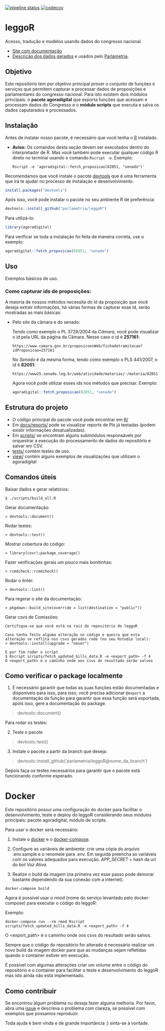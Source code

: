 [![pipeline status](https://gitlab.com/analytics-ufcg/agora-digital/badges/master/pipeline.svg)](https://gitlab.com/parlametria/leggoR/commits/master)
[![codecov](https://codecov.io/gh/parlametria/leggoR/branch/master/graph/badge.svg?token=wktXOtRlEI)](https://codecov.io/gh/parlametria/leggoR)

# leggoR
Acesso, tradução e modelos usando dados do congresso nacional.
 
- [Site com documentação](https://parlametria.github.io/leggoR/public/)
- [Descrição dos dados gerados](docs/dados/Sobre.md) e usados pelo [Parlametria](https://painel.parlametria.org.br/paineis).

## Objetivo

Este repositório tem por objetivo principal prover o conjunto de funções e serviços que permitem capturar e processar dados de proposições e parlamentares do congresso nacional. Para isto existem dois módulos principais: o **pacote agoradigital** que exporta funções que acessam e processam dados do Congresso e o **módulo scripts** que executa e salva os dados caputarados e processados.

## Instalação

Antes de instalar nosso pacote, é necessário que você tenha o [R](https://www.r-project.org/) instalado.

  - **Aviso:** Os comandos desta seção devem ser executados dentro do interpretador de R. Mas você também pode executar qualquer código R direto no terminal usando o comando `Rscript -e`. Exemplo: 
      ```
      Rscript -e 'agoradigital::fetch_proposicao(82051, "senado")'
      ```

Recomendamos que você instale o pacote [devtools](https://github.com/r-lib/devtools) que é uma ferramenta que irá te ajudar no processo de instalação e desenvolvimento.

```R
install.packages("devtools")
```

Após isso, você pode instalar o pacote no seu ambiente R de preferência:

```R 
devtools::install_github("parlametria/leggoR")
```

Para utilizá-lo:

```R
library(agoradigital)
```

Para verificar se toda a instalação foi feita de maneira correta, use o exemplo:

```R
agoradigital::fetch_proposicao(82051, "senado")
```

## Uso
Exemplos básicos de uso.


### Como capturar ids de proposições:
A maioria de nossos métodos necessita do id da proposição que você deseja extrair informações,
há várias formas de capturar esse id, serão mostradas as mais básicas:
    
  - Pelo site da câmara e do senado:
      
      Tendo como exemplo o PL 3729/2004 da *Câmara*, você pode visualizar o id pela URL da página da Câmara. Nesse caso o id é **257161**:
        
        https://www.camara.gov.br/proposicoesWeb/fichadetramitacao?idProposicao=257161
      
    No *Senado* é da mesma forma, tendo como exemplo o PLS 441/2007, o id é **82051**:
      
        https://www25.senado.leg.br/web/atividade/materias/-/materia/82051

    Agora você pode utilizar esses ids nos métodos que precisar. Exemplo:
    
    ```R
    agoradigital::fetch_proposicao(82051, "senado")
    ```
    

## Estrutura do projeto

* O código principal do pacote você pode encontrar em [R/](https://github.com/parlametria/leggoR/tree/master/R)
* Em [docs/reports/](https://github.com/parlametria/leggoR/tree/master/docs/reports) pode se visualizar reports de Pls já testadas (podem existir informações desatualizadas).
* Em [scripts/](https://github.com/parlametria/leggoR/tree/master/scripts) se encontram alguns submódulos responsávels por orquestrar a execução do processamento de dados do repositório e salvar em CSV.
* [tests/](https://github.com/parlametria/leggoR/tree/master/tests) contém testes de uso.
* [view/](https://github.com/parlametria/leggoR/tree/master/view) contém alguns exemplos de visualizações que utilizam o agoradigital
 
## Comandos úteis

Baixar dados e gerar relatórios:

    $ ./scripts/build_all.R

Gerar documentação:

    > devtools::document()

Rodar testes:

    > devtools::test()

Mostrar cobertura do código:

    > library(covr);package_coverage()

Fazer verificações gerais um pouco mais bonitinhas:

    > rcmdcheck::rcmdcheck()

Rodar o linter:
    
    > devtools::lint()

Para regerar o site da documentação:
    
    > pkgdown::build_site(override = list(destination = "public"))

Gerar csvs de Comissões:
    
    Certifique-se que você está na raiz do repositório do leggoR
    
    Caso tenha feito alguma alteração no código e queira que esta alteração se reflita nos csvs gerados rode (no seu Rstudio local):
    > devtools::install(upgrade = "never")
    
    E por fim rodar o script
    $ Rscript scripts/fetch_updated_bills_data.R -e <export_path> -f 4    
    O <export_path> é o caminho onde oos csvs do resultado serão salvos
    
## Como verificar o package localmente

1. É necessário garantir que todas as suas funções estão documentadas e disponíveis para isso, para isso, você precisa adicionar `@export` a documentação da função para garantir que essa função será exportada, apois isso, gere a documentação do package.
  
  > devtools::document()
  
Para rodar os testes: 

2. Teste o pacote
 
 > devtools::test()
  
3. Instale o pacote a partir da branch que deseja:

 > devtools::install_github('parlametria/leggoR@nome_da_branch')
 
Depois faça os testes necessários para garantir que o pacote está funcionando conforme esperado.
  

# Docker

Este repositório possui uma configuração do docker para facilitar o desenvolvimento, teste e deploy do leggoR considerando seus módulos principais: pacote agoradigital, módulo de scripts.

Para usar o docker será necessário:

1. Instale o [docker](https://docs.docker.com/install/) e o [docker-compose](https://docs.docker.com/compose/install/). 

2. Configure as variáveis de ambiente: crie uma cópia do arquivo .env.sample e o renomeie para .env. Em seguida preencha as variáveis com os valores adequados para execução.
*APP_SECRET* = hash da url do *bot Voz Ativa*.

3. Realize o build da imagem (na primeira vez esse passo pode demorar bastante dependendo da sua conexão com a internet).
```
docker-compose build
```

Agora é possível usar o rmod (nome do serviço levantado pelo docker-compose) para executar o código do leggoR:

Exemplo:

```
docker-compose run --rm rmod Rscript scripts/fetch_updated_bills_data.R -e <export_path> -f 4
```
O <export_path> é o caminho onde oos csvs do resultado serão salvos.

Sempre que o código do repositório for alterado é necessário realizar um novo build da imagem docker para que as mudanças sejam refletidas quando o container estiver em execução.

É possível com algumas alterações criar um volume entre o código do repositório e o container para facilitar o teste e desenvolvimento do leggoR mas isto ainda não está implementado.

## Como contribuir

Se encontrou algum problema ou deseja fazer alguma melhoria. Por favor, abra uma [issue](https://github.com/parlametria/leggoR/issues) e descreva o problema com clareza, se possível com exemplos que possamos reproduzir.
  
Toda ajuda é bem vinda e de grande importância :) sinta-se à vontade.